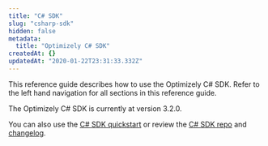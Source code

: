 ```yaml
---
title: "C# SDK"
slug: "csharp-sdk"
hidden: false
metadata: 
  title: "Optimizely C# SDK"
createdAt: {}
updatedAt: "2020-01-22T23:31:33.332Z"
---
```

This reference guide describes how to use the Optimizely C# SDK. Refer to the left hand navigation for all sections in this reference guide.

The Optimizely C# SDK is currently at version 3.2.0.

You can also use the [C# SDK quickstart](doc:c-sharp) or review the [C# SDK repo](https://github.com/optimizely/csharp-sdk) and [changelog](https://github.com/optimizely/csharp-sdk/blob/master/CHANGELOG.md).